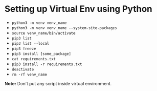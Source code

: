 # Setting up Virtual Env using Python

- `python3 -m venv venv_name`
- `python3 -m venv venv_name --system-site-packages`
- `source venv_name/bin/activate`
- `pip3 list`
- `pip3 list --local`
- `pip3 freeze`
- `pip3 install [some_package]`
- `cat requirements.txt`
- `pip3 install -r requirements.txt`
- `deactivate`
- `rm -rf venv_name`

**Note:** Don't put any script inside virtual environment.
